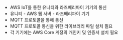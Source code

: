 - AWS IoT를 통한 유니티와 라즈베리파이 기기의 통신
- 유니티 - AWS 웹 서버 - 라즈베리파이 기기
- MQTT 프로토콜을 통해 통신
- MQTT 프로토콜 통신을 위한 라이브러리 파일 설치 필요
- 각 기기에는 AWS Core 계정의 개인키 및 인증서 설치 필요
